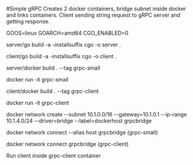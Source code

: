 #Simple gRPC
Creates 2 docker containers, bridge subnet inside docker and links containers.
Client sending string request to gRPC server and getting response.

GOOS=linux
GOARCH=amd64
CGO_ENABLED=0

server/go build -a -installsuffix cgo -o server .

client/go build -a -installsuffix cgo -o client .

server/docker build . --tag grpc-small

docker run -it grpc-small

client/docker build . --tag grpc-client

docker run -it grpc-client

docker network create --subnet 10.1.0.0/16 --gateway=10.1.0.1 --ip-range 10.1.4.0/24 --driver=bridge --label=dockerhost grpcbridge

docker network connect --alias host grpcbridge (grpc-small)

docker network connect grpcbridge (grpc-client)

Run client inside grpc-client container
